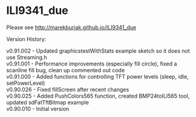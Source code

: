 ILI9341_due
===========

Please see http://marekburiak.github.io/ILI9341_due


Version History:

v0.91.002 - Updated graphicstestWithStats example sketch so it does not use Streaming.h<br>
v0.91.001 - Performance improvements (especially fill circle), fixed a scanline fill bug, clean up commented out code<br>
v0.91.000 - Added functions for controlling TFT power levels (sleep, idle, setPowerLevel)<br>
v0.90.026 - Fixed fillScreen after recent changes<br>
v0.90.025 - Added PushColors565 function, created BMP24toILI565 tool, updated sdFatTftBitmap example<br>
v0.90.010 - Initial version<br>

